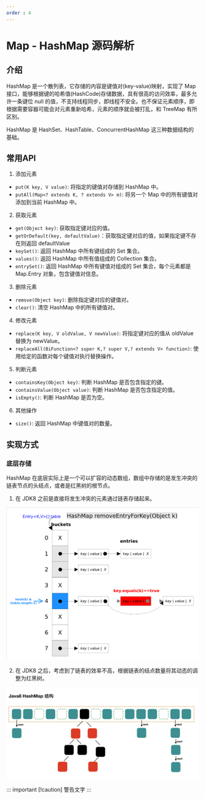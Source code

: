 ```yaml
---
order : 4
---
```

# Map - HashMap 源码解析

## 介绍

HashMap 是一个散列表，它存储的内容是键值对(key-value)映射，实现了 Map 接口，能够根据键的哈希值(HashCode)存储数据，具有很高的访问效率，最多允许一条键位 null 的值，不支持线程同步，即线程不安全。也不保证元素顺序，即根据需要容器可能会对元素重新哈希，元素的顺序就会被打乱，和 TreeMap 有所区别。


HashMap 是 HashSet、HashTable、ConcurrentHashMap 这三种数据结构的基础。

## 常用API

1. 添加元素
- `put(K key, V value)`: 将指定的键值对存储到 HashMap 中。
- `putAll(Map<? extends K, ? extends V> m)`: 将另一个 Map 中的所有键值对添加到当前 HashMap 中。

2. 获取元素
- `get(Object key)`: 获取指定键对应的值。
- `getOrDefault(key, defaultValue)`：获取指定键对应的值，如果指定键不存在则返回 defaultValue
- `keySet()`: 返回 HashMap 中所有键组成的 Set 集合。
- `values()`: 返回 HashMap 中所有值组成的 Collection 集合。
- `entrySet()`: 返回 HashMap 中所有键值对组成的 Set 集合，每个元素都是 Map.Entry 对象，包含键值对信息。

3. 删除元素
- `remove(Object key)`: 删除指定键对应的键值对。
- `clear()`: 清空 HashMap 中的所有键值对。

4. 修改元素
- `replace(K key, V oldValue, V newValue)`: 将指定键对应的值从 oldValue 替换为 newValue。
- `replaceAll(BiFunction<? super K,? super V,? extends V> function)`: 使用给定的函数对每个键值对执行替换操作。

5. 判断元素
- `containsKey(Object key)`: 判断 HashMap 是否包含指定的键。
- `containsValue(Object value)`: 判断 HashMap 是否包含指定的值。
- `isEmpty()`: 判断 HashMap 是否为空。

6. 其他操作
- `size()`: 返回 HashMap 中键值对的数量。


## 实现方式

### 底层存储

HashMap 在底层实际上是一个可以扩容的动态数组，数组中存储的是发生冲突的链表节点的头结点，或者是红黑树的根节点。

1. 在 JDK8 之前是直接将发生冲突的元素通过链表存储起来。

![](../../../assets/map-hashmap/2024-04-05-04-45-51.png)


2. 在 JDK8 之后，考虑到了链表的效率不高，根据链表的结点数量将其动态的调整为红黑树。

![](../../../assets/map-hashmap/2024-04-05-04-46-00.png)

::: important
[!caution]
警告文字
:::